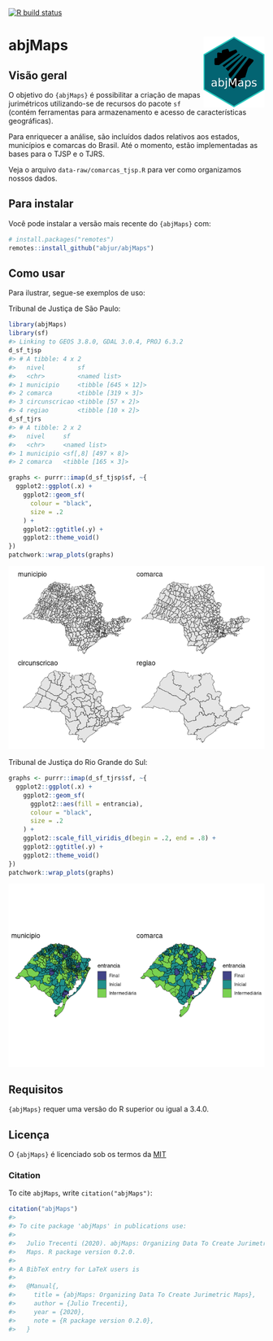 
<!-- badges: start -->

[![R build
status](https://github.com/abjur/abjMaps/workflows/R-CMD-check/badge.svg)](https://github.com/abjur/abjMaps/actions)
<!-- badges: end -->

# abjMaps <a href='http://abjur.github.io/abjMaps/'><img src='man/figures/logo.png' align="right" height="138.5" /></a>

## Visão geral

O objetivo do `{abjMaps}` é possibilitar a criação de mapas jurimétricos
utilizando-se de recursos do pacote `sf` (contém ferramentas para
armazenamento e acesso de características geográficas).

Para enriquecer a análise, são incluídos dados relativos aos estados,
municípios e comarcas do Brasil. Até o momento, estão implementadas as
bases para o TJSP e o TJRS.

Veja o arquivo `data-raw/comarcas_tjsp.R` para ver como organizamos
nossos dados.

## Para instalar

Você pode instalar a versão mais recente do `{abjMaps}` com:

``` r
# install.packages("remotes")
remotes::install_github("abjur/abjMaps")
```

## Como usar

Para ilustrar, segue-se exemplos de uso:

Tribunal de Justiça de São Paulo:

``` r
library(abjMaps)
library(sf)
#> Linking to GEOS 3.8.0, GDAL 3.0.4, PROJ 6.3.2
d_sf_tjsp
#> # A tibble: 4 x 2
#>   nivel         sf                 
#>   <chr>         <named list>       
#> 1 municipio     <tibble [645 × 12]>
#> 2 comarca       <tibble [319 × 3]> 
#> 3 circunscricao <tibble [57 × 2]>  
#> 4 regiao        <tibble [10 × 2]>
d_sf_tjrs
#> # A tibble: 2 x 2
#>   nivel     sf                
#>   <chr>     <named list>      
#> 1 municipio <sf[,8] [497 × 8]>
#> 2 comarca   <tibble [165 × 3]>
```

``` r
graphs <- purrr::imap(d_sf_tjsp$sf, ~{
  ggplot2::ggplot(.x) +        
    ggplot2::geom_sf(
      colour = "black",
      size = .2
    ) +       
    ggplot2::ggtitle(.y) +     
    ggplot2::theme_void() 
})
patchwork::wrap_plots(graphs)
```

![](man/figures/README-fig-tjsp-1.png)<!-- -->

Tribunal de Justiça do Rio Grande do Sul:

``` r
graphs <- purrr::imap(d_sf_tjrs$sf, ~{
  ggplot2::ggplot(.x) +        
    ggplot2::geom_sf(
      ggplot2::aes(fill = entrancia),
      colour = "black",
      size = .2
    ) +       
    ggplot2::scale_fill_viridis_d(begin = .2, end = .8) +
    ggplot2::ggtitle(.y) +
    ggplot2::theme_void() 
})
patchwork::wrap_plots(graphs)
```

![](man/figures/README-fig-tjrs-1.png)<!-- -->

## Requisitos

`{abjMaps}` requer uma versão do R superior ou igual a 3.4.0.

## Licença

O `{abjMaps}` é licenciado sob os termos da
[MIT](https://github.com/abjur/abjMaps/blob/master/LICENSE)

### Citation

To cite `abjMaps`, write `citation("abjMaps")`:

``` r
citation("abjMaps")
#> 
#> To cite package 'abjMaps' in publications use:
#> 
#>   Julio Trecenti (2020). abjMaps: Organizing Data To Create Jurimetric
#>   Maps. R package version 0.2.0.
#> 
#> A BibTeX entry for LaTeX users is
#> 
#>   @Manual{,
#>     title = {abjMaps: Organizing Data To Create Jurimetric Maps},
#>     author = {Julio Trecenti},
#>     year = {2020},
#>     note = {R package version 0.2.0},
#>   }
```
